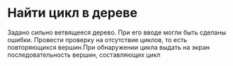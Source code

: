# Найти цикл в дереве
Задано сильно ветвящееся дерево. При  его  вводе  могли быть  сделаны ошибки. Провести проверку на отсутствие циклов, то есть повторяющихся вершин.При обнаружении цикла выдать на экран последовательность вершин, составляющих цикл
